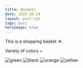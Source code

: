 ```yaml
---
title: Baskets
date: 2025-10-14
layout: post.njk
tags: post
heroImage: true
---
```



This is a shopping basket ☆.

Variety of colors ~

<div class="photo">
    <img src="{{ '/assets/cart1.png' | prefixedUrl }}" alt="green">
    <img src="{{ '/assets/cart6.jpg' | prefixedUrl }}" alt="black">
    <img src="{{ '/assets/cart5.jpg' | prefixedUrl }}" alt="orange">
    <img src="{{ '/assets/cart2.png' | prefixedUrl }}" alt="yellow">
</div>